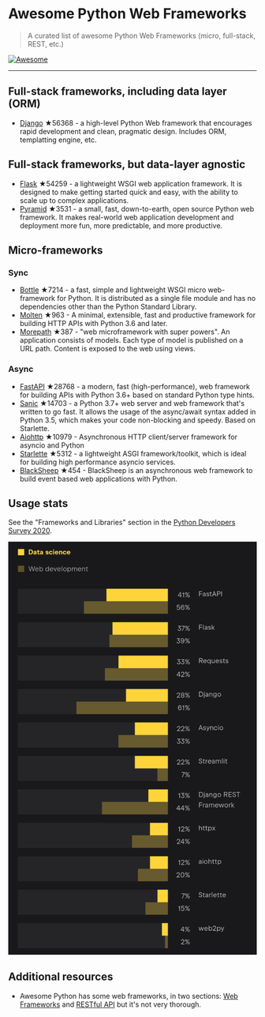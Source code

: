 # Awesome Python Web Frameworks


> A curated list of awesome Python Web Frameworks (micro, full-stack, REST, etc.)


[![Awesome](https://awesome.re/badge.svg)](https://awesome.re)

---

## Full-stack frameworks, including data layer (ORM)


- [Django](https://github.com/django/django) ★56368 - a high-level Python Web framework that encourages rapid development and clean, pragmatic design. Includes ORM, templatting engine, etc.


## Full-stack frameworks, but data-layer agnostic

- [Flask](https://github.com/pallets/flask) ★54259 - a lightweight WSGI web application framework. It is designed to make getting started quick and easy, with the ability to scale up to complex applications.
- [Pyramid](https://github.com/Pylons/pyramid) ★3531 - a small, fast, down-to-earth, open source Python web framework. It makes real-world web application development and deployment more fun, more predictable, and more productive.


## Micro-frameworks

### Sync

- [Bottle](https://github.com/bottlepy/bottle) ★7214 - a fast, simple and lightweight WSGI micro web-framework for Python. It is distributed as a single file module and has no dependencies other than the Python Standard Library.
- [Molten](https://github.com/Bogdanp/molten) ★963 - A minimal, extensible, fast and productive framework for building HTTP APIs with Python 3.6 and later.
- [Morepath](https://github.com/morepath/morepath) ★387 - "web microframework with super powers". An application consists of models. Each type of model is published on a URL path. Content is exposed to the web using views.


### Async

- [FastAPI](https://github.com/tiangolo/fastapi) ★28768 - a modern, fast (high-performance), web framework for building APIs with Python 3.6+ based on standard Python type hints.
- [Sanic](https://github.com/sanic-org/sanic) ★14703 - a Python 3.7+ web server and web framework that's written to go fast. It allows the usage of the async/await syntax added in Python 3.5, which makes your code non-blocking and speedy. Based on Starlette.
- [Aiohttp](https://github.com/aio-libs/aiohttp) ★10979 - Asynchronous HTTP client/server framework for asyncio and Python
- [Starlette](https://github.com/encode/starlette) ★5312 - a lightweight ASGI framework/toolkit, which is ideal for building high performance asyncio services.
- [BlackSheep](https://github.com/Neoteroi/BlackSheep) ★454 - BlackSheep is an asynchronous web framework to build event based web applications with Python.


## Usage stats

See the "Frameworks and Libraries" section in the [Python Developers Survey 2020](https://www.jetbrains.com/lp/python-developers-survey-2020/).


![Stats](https://raw.githubusercontent.com/sfermigier/awesome-python-web-frameworks/main/python-web-frameworks-usage.png)



## Additional resources

- Awesome Python has some web frameworks, in two sections: [Web Frameworks](https://github.com/vinta/awesome-python#web-frameworks) and [RESTful API](https://github.com/vinta/awesome-python#restful-api) but it's not very thorough.

